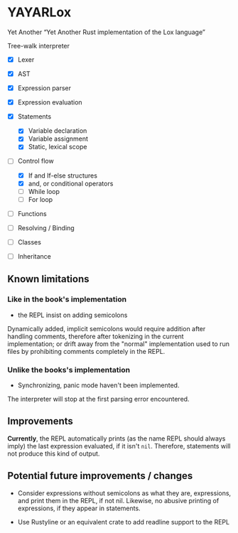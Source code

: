 # YAYARLox

Yet Another “Yet Another Rust implementation of the Lox language”

Tree-walk interpreter

- [x] Lexer
- [x] AST
- [x] Expression parser
- [x] Expression evaluation
- [x] Statements
  - [x] Variable declaration
  - [x] Variable assignment
  - [x] Static, lexical scope
- [ ] Control flow
  - [x] If and If-else structures
  - [x] and, or conditional operators
  - [ ] While loop
  - [ ] For loop
- [ ] Functions
- [ ] Resolving / Binding
- [ ] Classes
- [ ] Inheritance


## Known limitations

### Like in the book's implementation

* the REPL insist on adding semicolons

Dynamically added, implicit semicolons would require addition after handling comments, therefore
after tokenizing in the current implementation; or drift away from the "normal" implementation
used to run files by prohibiting comments completely in the REPL.

### **Unlike** the books's implementation

* Synchronizing, panic mode haven't been implemented.

The interpreter will stop at the first parsing error encountered.

## Improvements

**Currently**, the REPL automatically prints (as the name REPL should always imply) the
last expression evaluated, if it isn't `nil`. Therefore, statements will not produce
this kind of output.

## Potential future improvements / changes

* Consider expressions without semicolons as what they are, expressions, and print them in the REPL, if
not nil. Likewise, no abusive printing of expressions, if they appear in statements.

* Use Rustyline or an equivalent crate to add readline support to the REPL